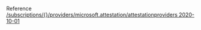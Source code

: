 Reference [/subscriptions/{}/providers/microsoft.attestation/attestationproviders 2020-10-01](/Resources/mgmt-plane/L3N1YnNjcmlwdGlvbnMve30vcHJvdmlkZXJzL21pY3Jvc29mdC5hdHRlc3RhdGlvbi9hdHRlc3RhdGlvbnByb3ZpZGVycw==/2020-10-01.xml)
